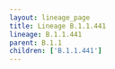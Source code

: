 ```yaml
---
layout: lineage_page
title: Lineage B.1.1.441
lineage: B.1.1.441
parent: B.1.1
children: ['B.1.1.441']
---
```

